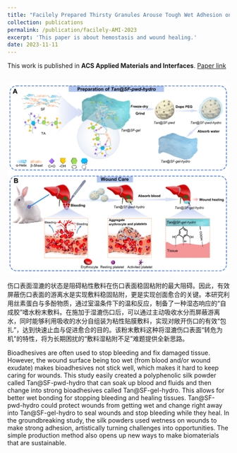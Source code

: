 ```yaml
---
title: "Facilely Prepared Thirsty Granules Arouse Tough Wet Adhesion on Overmoist Wounds for Hemostasis and Tissue Repair. ACS Applied Materials & Interfaces. 2023, 15(42), 49035–49050."
collection: publications
permalink: /publication/facilely-AMI-2023
excerpt: 'This paper is about hemostasis and wound healing.'
date: 2023-11-11
---
```

This work is published in **ACS Applied Materials and Interfaces**. [Paper link](https://doi.org/10.1021/acsami.3c11403)

<br/><img src='/images/fig1-faciely-ami-2023.png'>

伤口表面湿漉的状态是阻碍粘性敷料在伤口表面稳固粘附的最大阻碍。因此，有效屏蔽伤口表面的游离水是实现敷料稳固贴附，更是实现创面愈合的关键。本研究利用丝素蛋白与多酚物质，通过室温条件下的温和反应，制备了一种湿态响应的“自成胶”嗜水粉末敷料。在施加于湿漉伤口后，可以通过主动吸收水分而屏蔽游离水，同时能够利用吸收的水分自组装为粘性贴膜敷料，实现对敞开伤口的有效“包扎”，达到快速止血与促进愈合的目的。该粉末敷料这种将湿漉伤口表面“转危为机”的特性，将为长期困扰的“敷料湿粘附不足”难题提供全新思路。

Bioadhesives are often used to stop bleeding and fix damaged tissue. However, the wound surface being too wet (from blood and/or wound exudate) makes bioadhesives not stick well, which makes it hard to keep caring for wounds. This study easily created a polyphenolic silk powder called Tan@SF-pwd-hydro that can soak up blood and fluids and then change into strong bioadhesives called Tan@SF-gel-hydro. This allows for better wet bonding for stopping bleeding and healing tissues. Tan@SF-pwd-hydro could protect wounds from getting wet and change right away into Tan@SF-gel-hydro to seal wounds and stop bleeding while they heal. In the groundbreaking study, the silk powders used wetness on wounds to make strong adhesion, artistically turning challenges into opportunities. The simple production method also opens up new ways to make biomaterials that are sustainable.



